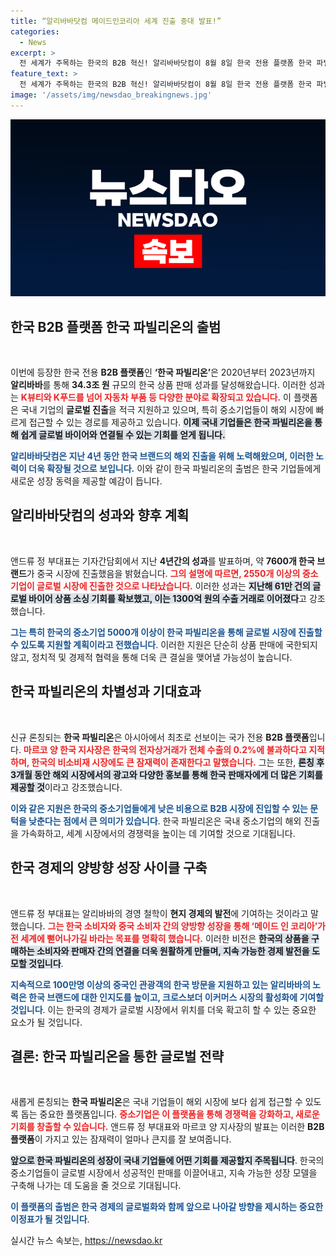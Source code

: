 ```yaml
---
title: “알리바바닷컴 메이드인코리아 세계 진출 중대 발표!”
categories:
  - News
excerpt: >
  전 세계가 주목하는 한국의 B2B 혁신! 알리바바닷컴이 8월 8일 한국 전용 플랫폼 한국 파빌리온을 론칭하고, K뷰티를 넘어 자동차 부품까지 국내 중소기업의 글로벌 진출을 지원합니다.
feature_text: >
  전 세계가 주목하는 한국의 B2B 혁신! 알리바바닷컴이 8월 8일 한국 전용 플랫폼 한국 파빌리온을 론칭하고, K뷰티를 넘어 자동차 부품까지 국내 중소기업의 글로벌 진출을 지원합니다.
image: '/assets/img/newsdao_breakingnews.jpg'
---
```


<p><img src="/assets/img/newsdao_breakingnews.jpg" alt="flaretime 속보" /></p>

<h2 data-ke-size="size26">한국 B2B 플랫폼 한국 파빌리온의 출범</h2>

<p data-ke-size="size16">&nbsp;</p>

<p>이번에 등장한 한국 전용 <strong>B2B 플랫폼</strong>인 <strong>‘한국 파빌리온’</strong>은 2020년부터 2023년까지 <strong>알리바바</strong>를 통해 <strong>34.3조 원</strong> 규모의 한국 상품 판매 성과를 달성해왔습니다. 이러한 성과는 <b><span style="color: #ee2323;">K뷰티와 K푸드를 넘어 자동차 부품 등 다양한 분야로 확장되고 있습니다.</span></b> 이 플랫폼은 국내 기업의 <strong>글로벌 진출</strong>을 적극 지원하고 있으며, 특히 중소기업들이 해외 시장에 빠르게 접근할 수 있는 경로를 제공하고 있습니다. <b><span style="background-color: #21538527;">이제 국내 기업들은 한국 파빌리온을 통해 쉽게 글로벌 바이어와 연결될 수 있는 기회를 얻게 됩니다.</span></b> </p>

<p><b><span style="color: #1a5490;">알리바바닷컴은 지난 4년 동안 한국 브랜드의 해외 진출을 위해 노력해왔으며, 이러한 노력이 더욱 확장될 것으로 보입니다.</span></b> 이와 같이 한국 파빌리온의 출범은 한국 기업들에게 새로운 성장 동력을 제공할 예감이 듭니다.</p>

<h2 data-ke-size="size26">알리바바닷컴의 성과와 향후 계획</h2>

<p data-ke-size="size16">&nbsp;</p>

<p>앤드류 정 부대표는 기자간담회에서 지난 <strong>4년간의 성과</strong>를 발표하며, 약 <strong>7600개 한국 브랜드</strong>가 중국 시장에 진출했음을 밝혔습니다. <b><span style="color: #ee2323;">그의 설명에 따르면, 2550개 이상의 중소기업이 글로벌 시장에 진출한 것으로 나타났습니다.</span></b> 이러한 성과는 <b><span style="background-color: #21538527;">지난해 61만 건의 글로벌 바이어 상품 소싱 기회를 확보했고, 이는 1300억 원의 수출 거래로 이어졌다</span></b>고 강조했습니다. </p>

<p><b><span style="color: #1a5490;">그는 특히 한국의 중소기업 5000개 이상이 한국 파빌리온을 통해 글로벌 시장에 진출할 수 있도록 지원할 계획이라고 전했습니다</span></b>. 이러한 지원은 단순히 상품 판매에 국한되지 않고, 정치적 및 경제적 협력을 통해 더욱 큰 결실을 맺어낼 가능성이 높습니다.</p>

<h2 data-ke-size="size26">한국 파빌리온의 차별성과 기대효과</h2>

<p data-ke-size="size16">&nbsp;</p>

<p>신규 론칭되는 <strong>한국 파빌리온</strong>은 아시아에서 최초로 선보이는 국가 전용 <strong>B2B 플랫폼</strong>입니다. <b><span style="color: #ee2323;">마르코 양 한국 지사장은 한국의 전자상거래가 전체 수출의 0.2%에 불과하다고 지적하며, 한국의 비소비재 시장에도 큰 잠재력이 존재한다고 말했습니다.</span></b> 그는 또한, <b><span style="background-color: #21538527;">론칭 후 3개월 동안 해외 시장에서의 광고와 다양한 홍보를 통해 한국 판매자에게 더 많은 기회를 제공할 것</span></b>이라고 강조했습니다. </p>

<p><b><span style="color: #1a5490;">이와 같은 지원은 한국의 중소기업들에게 낮은 비용으로 B2B 시장에 진입할 수 있는 문턱을 낮춘다는 점에서 큰 의미가 있습니다</span></b>. 한국 파빌리온은 국내 중소기업의 해외 진출을 가속화하고, 세계 시장에서의 경쟁력을 높이는 데 기여할 것으로 기대됩니다.</p>

<h2 data-ke-size="size26">한국 경제의 양방향 성장 사이클 구축</h2>

<p data-ke-size="size16">&nbsp;</p>

<p>앤드류 정 부대표는 알리바바의 경영 철학이 <strong>현지 경제의 발전</strong>에 기여하는 것이라고 말했습니다. <b><span style="color: #ee2323;">그는 한국 소비자와 중국 소비자 간의 양방향 성장을 통해 ‘메이드 인 코리아’가 전 세계에 뻗어나가길 바라는 목표를 명확히 했습니다.</span></b> 이러한 비전은 <b><span style="background-color: #21538527;">한국의 상품을 구매하는 소비자와 판매자 간의 연결을 더욱 원활하게 만들며, 지속 가능한 경제 발전을 도모할 것입니다</span></b>.</p>

<p><b><span style="color: #1a5490;">지속적으로 100만명 이상의 중국인 관광객의 한국 방문을 지원하고 있는 알리바바의 노력은 한국 브랜드에 대한 인지도를 높이고, 크로스보더 이커머스 시장의 활성화에 기여할 것입니다</span></b>. 이는 한국의 경제가 글로벌 시장에서 위치를 더욱 확고히 할 수 있는 중요한 요소가 될 것입니다.</p>

<h2 data-ke-size="size26">결론: 한국 파빌리온을 통한 글로벌 전략</h2>

<p data-ke-size="size16">&nbsp;</p>

<p>새롭게 론칭되는 <strong>한국 파빌리온</strong>은 국내 기업들이 해외 시장에 보다 쉽게 접근할 수 있도록 돕는 중요한 플랫폼입니다. <b><span style="color: #ee2323;">중소기업은 이 플랫폼을 통해 경쟁력을 강화하고, 새로운 기회를 창출할 수 있습니다.</span></b> 앤드류 정 부대표와 마르코 양 지사장의 발표는 이러한 <strong>B2B 플랫폼</strong>이 가지고 있는 잠재력이 얼마나 큰지를 잘 보여줍니다.</p>

<p><b><span style="background-color: #21538527;">앞으로 한국 파빌리온의 성장이 국내 기업들에 어떤 기회를 제공할지 주목됩니다</span></b>. 한국의 중소기업들이 글로벌 시장에서 성공적인 판매를 이끌어내고, 지속 가능한 성장 모델을 구축해 나가는 데 도움을 줄 것으로 기대됩니다.</p>

<p><b><span style="color: #1a5490;">이 플랫폼의 출범은 한국 경제의 글로벌화와 함께 앞으로 나아갈 방향을 제시하는 중요한 이정표가 될 것입니다</span></b>.</p>
실시간 뉴스 속보는, <a href="https://newsdao.kr" rel="dofollow">https://newsdao.kr</a>


